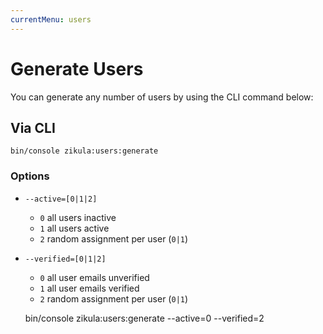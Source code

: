 ```yaml
---
currentMenu: users
---
```

# Generate Users

You can generate any number of users by using the CLI command below:

## Via CLI

    bin/console zikula:users:generate
    
### Options

 - `--active=[0|1|2]`
   - `0` all users inactive
   - `1` all users active
   - `2` random assignment per user (`0|1`)
 - `--verified=[0|1|2]`
   - `0` all user emails unverified
   - `1` all user emails verified
   - `2` random assignment per user (`0|1`)


    bin/console zikula:users:generate --active=0 --verified=2
